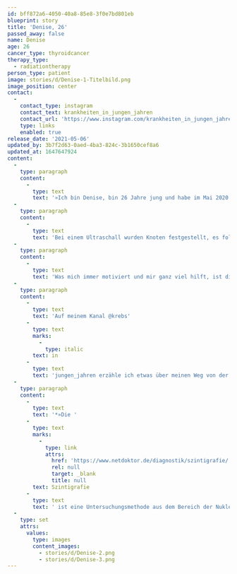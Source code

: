 ```yaml
---
id: bff872a6-4050-40a8-85e8-3f0e7bd801eb
blueprint: story
title: 'Denise, 26'
passed_away: false
name: Denise
age: 26
cancer_type: thyroidcancer
therapy_type:
  - radiationtherapy
person_type: patient
image: stories/d/Denise-1-Titelbild.png
image_position: center
contact:
  -
    contact_type: instagram
    contact_text: krankheiten_in_jungen_jahren
    contact_url: 'https://www.instagram.com/krankheiten_in_jungen_jahren/'
    type: links
    enabled: true
release_date: '2021-05-06'
updated_by: 3b7f2d63-0aed-4ba3-824c-3b1650cef8a6
updated_at: 1647647924
content:
  -
    type: paragraph
    content:
      -
        type: text
        text: '»Ich bin Denise, bin 26 Jahre jung und habe im Mai 2020 die Diagnose Schilddrüsenkrebs mit Metastasen in den Lymphknoten erhalten. Es war ein Zufallsbefund und kam sehr überraschend, denn ich hatte keine Symptome und auch keine auffälligen Blutwerte.'
  -
    type: paragraph
    content:
      -
        type: text
        text: 'Bei einem Ultraschall wurden Knoten festgestellt, es folgte eine Szintigrafie*, dann die OP. Nach dem Papp-Test stellte sich heraus, dass ich Schilddrüsenkarzinom mit Metastasen in den Lymphknoten hatte. Ich erhielt eine Radiojodtherapie. In einer darauffolgenden Diagnostik wurde leider noch zu viel Restgewebe und eine neue Metastase festgestellt, also folgte eine erneute Radiojodtherapie. In der jetzigen Diagnostik wurde nichts Neues mehr festgestellt und ich bin nun in Remission 🥳.'
  -
    type: paragraph
    content:
      -
        type: text
        text: 'Was mich immer motiviert und mir ganz viel hilft, ist die Musik. Egal wie schwierig die ganze Zeit auch war, die Musik war und ist ein ganz wichtiger Teil. Wie heißt es? – Musik an, Welt aus. Ich hoffe, dass man bald wieder auf Konzerte und Festivals gehen darf und ich die Zeit jetzt richtig genießen kann.'
  -
    type: paragraph
    content:
      -
        type: text
        text: 'Auf meinem Kanal @krebs'
      -
        type: text
        marks:
          -
            type: italic
        text: in
      -
        type: text
        text: 'jungen_jahren erzähle ich etwas über meinen Weg von der Diagnose bis jetzt und versuche das Thema ›Krebs in jungen Jahren‹ etwas mehr öffentlich zu machen.«'
  -
    type: paragraph
    content:
      -
        type: text
        text: '*»Die '
      -
        type: text
        marks:
          -
            type: link
            attrs:
              href: 'https://www.netdoktor.de/diagnostik/szintigrafie/'
              rel: null
              target: _blank
              title: null
        text: Szintigrafie
      -
        type: text
        text: ' ist eine Untersuchungsmethode aus dem Bereich der Nuklearmedizin: Dem Patienten werden dabei schwach radioaktive Stoffe als Arzneimittel zu Diagnosezwecken injiziert.« '
  -
    type: set
    attrs:
      values:
        type: images
        content_images:
          - stories/d/Denise-2.png
          - stories/d/Denise-3.png
---
```

